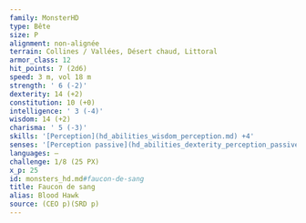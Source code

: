 ```yaml
---
family: MonsterHD
type: Bête
size: P
alignment: non-alignée
terrain: Collines / Vallées, Désert chaud, Littoral
armor_class: 12
hit_points: 7 (2d6)
speed: 3 m, vol 18 m
strength: ' 6 (-2)'
dexterity: 14 (+2)
constitution: 10 (+0)
intelligence: ' 3 (-4)'
wisdom: 14 (+2)
charisma: ' 5 (-3)'
skills: '[Perception](hd_abilities_wisdom_perception.md) +4'
senses: '[Perception passive](hd_abilities_dexterity_perception_passive.md) 14'
languages: —
challenge: 1/8 (25 PX)
x_p: 25
id: monsters_hd.md#faucon-de-sang
title: Faucon de sang
alias: Blood Hawk
source: (CEO p)(SRD p)
---
```


